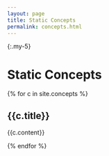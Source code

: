 ```yaml
---
layout: page
title: Static Concepts
permalink: concepts.html
---
```

{:.my-5}
# Static Concepts

{% for c in site.concepts %}

## {{c.title}}

{{c.content}}

{% endfor %}
